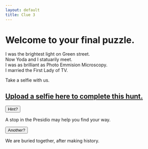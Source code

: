 ```yaml
---
layout: default
title: Clue 3
---
```

 
<h1>Welcome to your final puzzle.</h1>

<p></p>



<p>
I was the brightest light on Green street.<br>
Now Yoda and I statuarily meet.<br>
I was as brilliant as Photo Emmision Microscopy.<br>
I married the First Lady of TV.</p>

<p>
Take a selfie with us.

</p>
 

<h2><a href="https://docs.google.com/forms/d/e/1FAIpQLSe2IjynsaTsIkEImOaELDfgcA1OAp2zrww_1_P-dbzFeDi0xw/viewform?usp=sf_link">Upload a selfie here to complete this hunt.</a></h2>


<p>
<button onclick="Hint1()" >Hint?</button>
    <div id="Hint1"><div>
    A stop in the Presidio may help you find your way. <br>

<button onclick="Hint1b()" >Another?</button>
    <div id="Hint1b"><div>
    We are buried together, after making history.
</div>
</div>
</div>
</div>

<script type="text/javascript">
  document.getElementById("Hint1").style.display = "none";
</script>

<script>
function Hint1() {
  var x = document.getElementById("Hint1");
  if (x.style.display === "none") {
    x.style.display = "block";
  } else {
    x.style.display = "none";
  }
}
  document.getElementById("Hint1b").style.display = "none";
  function Hint1b() {
    var x = document.getElementById("Hint1b");
    if (x.style.display === "none") {
      x.style.display = "block";
    } else {
      x.style.display = "none";
    }
  }
</script>


